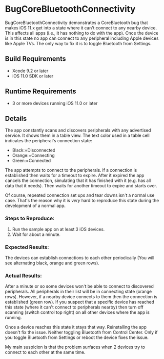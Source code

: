 # BugCoreBluetoothConnectivity
BugCoreBluetoothConnectivity demonstrates a CoreBluetooth bug that makes iOS 11.x get into a state where it can't connect to any nearby device. This affects all apps (i.e., it has nothing to do with the app). Once the device is in this state no app can connect to any peripheral including Apple devices like Apple TVs. The only way to fix it is to toggle Bluetooth from Settings.


## Build Requirements
+ Xcode 9.2 or later
+ iOS 11.0 SDK or later


## Runtime Requirements
+ 3 or more devices running iOS 11.0 or later


## Details
The app constantly scans and discovers peripherals with any advertised service. It shows them in a table view. The text color used in a table cell indicates the peripheral's connection state:

+ Black:=Disconnected
+ Orange:=Connecting
+ Green:=Connected

The app attempts to connect to the peripherals. If a connection is established then waits for a timeout to expire. After it expired the app cancels the connection, simulating that it has finished with it (e.g. has all data that it needs). Then waits for another timeout to expire and starts over.

Of course, repeated connection set ups and tear downs isn't a normal use case. That's the reason why it is *very* hard to reproduce this state during the development of a normal app.

### Steps to Reproduce:
1. Run the sample app on at least 3 iOS devices.
2. Wait for about a minute.

### Expected Results:
The devices can establish connections to each other periodically (You will see alternating black, orange and green rows).

### Actual Results:
After a minute or so some devices won't be able to connect to discovered peripherals. All peripherals in their list will be in connecting state (orange rows). However, if a nearby device connects to them then the connection is established (green row). If you suspect that a specific device has reached this state (where it can't connect to peripherals nearby) then turn off scanning (switch control top right) on all other devices where the app is running.

Once a device reaches this state it stays that way. Reinstalling the app doesn't fix the issue. Neither toggling Bluetooth from Control Center. Only if you toggle Bluetooth from Settings or reboot the device fixes the issue.

My main suspicion is that the problem surfaces when 2 devices try to connect to each other at the same time.
